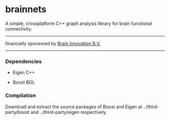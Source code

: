 # brainnets

A simple, crossplatform C++ graph analysis library for brain functional connectivity.

- - -

financially sponsored by [Brain Innovation B.V.](https://www.brainvoyager.com)

- - -


### Dependencies

* Eigen C++

* Boost BGL

### Compilation

Download and extract the source packages of Boost and Eigen at ../third-party/boost and ../third-party/eigen respectively.

